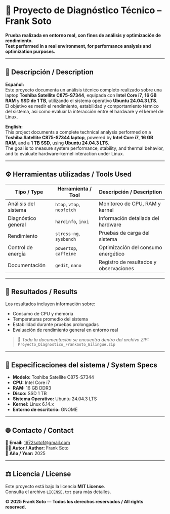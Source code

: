 # 🔧 Proyecto de Diagnóstico Técnico – Frank Soto

**Prueba realizada en entorno real, con fines de análisis y optimización de rendimiento.**  
**Test performed in a real environment, for performance analysis and optimization purposes.**

---

## 📘 Descripción / Description

**Español:**  
Este proyecto documenta un análisis técnico completo realizado sobre una laptop **Toshiba Satellite C875-S7344**, equipada con **Intel Core i7**, **16 GB RAM** y **SSD de 1 TB**, utilizando el sistema operativo **Ubuntu 24.04.3 LTS**.  
El objetivo es medir el rendimiento, estabilidad y comportamiento térmico del sistema, así como evaluar la interacción entre el hardware y el kernel de Linux.

**English:**  
This project documents a complete technical analysis performed on a **Toshiba Satellite C875-S7344 laptop**, powered by **Intel Core i7**, **16 GB RAM**, and a **1 TB SSD**, using **Ubuntu 24.04.3 LTS**.  
The goal is to measure system performance, stability, and thermal behavior, and to evaluate hardware–kernel interaction under Linux.

---

## ⚙️ Herramientas utilizadas / Tools Used

| Tipo / Type | Herramienta / Tool | Descripción / Description |
|--------------|--------------------|----------------------------|
| Análisis del sistema | `htop`, `vtop`, `neofetch` | Monitoreo de CPU, RAM y kernel |
| Diagnóstico general | `hardinfo`, `inxi` | Información detallada del hardware |
| Rendimiento | `stress-ng`, `sysbench` | Pruebas de carga del sistema |
| Control de energía | `powertop`, `caffeine` | Optimización del consumo energético |
| Documentación | `gedit`, `nano` | Registro de resultados y observaciones |

---

## 🧩 Resultados / Results

Los resultados incluyen información sobre:
- Consumo de CPU y memoria  
- Temperaturas promedio del sistema  
- Estabilidad durante pruebas prolongadas  
- Evaluación de rendimiento general en entorno real  

> 📄 *Toda la documentación se encuentra dentro del archivo ZIP:*  
> `Proyecto_Diagnostico_FrankSoto_Bilingue.zip`

---

## 🧰 Especificaciones del sistema / System Specs

- **Modelo:** Toshiba Satellite C875-S7344  
- **CPU:** Intel Core i7  
- **RAM:** 16 GB DDR3  
- **Disco:** SSD 1 TB  
- **Sistema Operativo:** Ubuntu 24.04.3 LTS  
- **Kernel:** Linux 6.14.x  
- **Entorno de escritorio:** GNOME  

---

## 🌐 Contacto / Contact

📧 **Email:** 1972sotof@gmail.com  
🧑‍💻 **Autor / Author:** Frank Soto  
📅 **Año / Year:** 2025  

---

## ⚖️ Licencia / License

Este proyecto está bajo la licencia **MIT License**.  
Consulta el archivo `LICENSE.txt` para más detalles.  

**© 2025 Frank Soto — Todos los derechos reservados / All rights reserved.**

